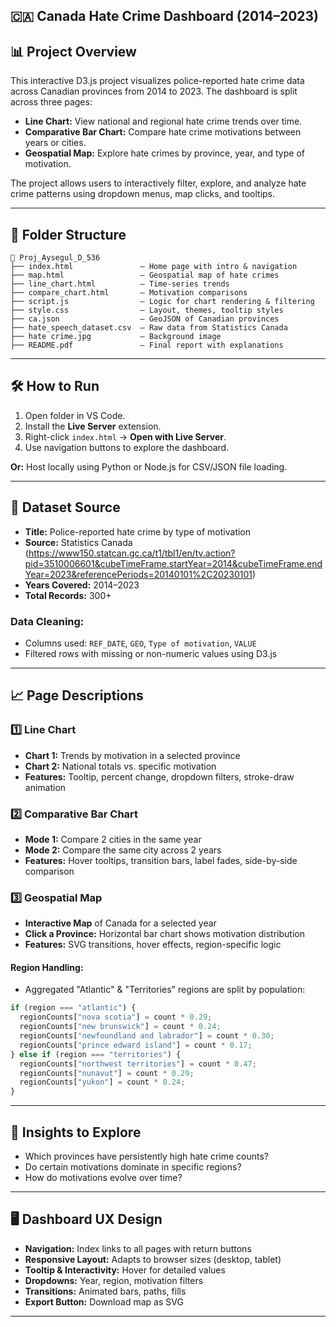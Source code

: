 
 🇨🇦 Canada Hate Crime Dashboard (2014–2023)
---

## 📊 Project Overview

This interactive D3.js project visualizes police-reported hate crime data across Canadian provinces from 2014 to 2023. The dashboard is split across three pages:

- **Line Chart:** View national and regional hate crime trends over time.
- **Comparative Bar Chart:** Compare hate crime motivations between years or cities.
- **Geospatial Map:** Explore hate crimes by province, year, and type of motivation.

The project allows users to interactively filter, explore, and analyze hate crime patterns using dropdown menus, map clicks, and tooltips.

---

## 📁 Folder Structure

```
📁 Proj_Aysegul_D_536
├── index.html               – Home page with intro & navigation
├── map.html                 – Geospatial map of hate crimes
├── line_chart.html          – Time-series trends
├── compare_chart.html       – Motivation comparisons
├── script.js                – Logic for chart rendering & filtering
├── style.css                – Layout, themes, tooltip styles
├── ca.json                  – GeoJSON of Canadian provinces
├── hate_speech_dataset.csv  – Raw data from Statistics Canada
├── hate crime.jpg           – Background image
├── README.pdf               – Final report with explanations
```

---

## 🛠️ How to Run

1. Open folder in VS Code.
2. Install the **Live Server** extension.
3. Right-click `index.html` → **Open with Live Server**.
4. Use navigation buttons to explore the dashboard.

**Or:** Host locally using Python or Node.js for CSV/JSON file loading.

---

## 🧩 Dataset Source

- **Title:** Police-reported hate crime by type of motivation  
- **Source:** Statistics Canada (https://www150.statcan.gc.ca/t1/tbl1/en/tv.action?pid=3510006601&cubeTimeFrame.startYear=2014&cubeTimeFrame.endYear=2023&referencePeriods=20140101%2C20230101)
- **Years Covered:** 2014–2023  
- **Total Records:** 300+

### Data Cleaning:
- Columns used: `REF_DATE`, `GEO`, `Type of motivation`, `VALUE`
- Filtered rows with missing or non-numeric values using D3.js

---

## 📈 Page Descriptions

### 1️⃣ Line Chart

- **Chart 1:** Trends by motivation in a selected province
- **Chart 2:** National totals vs. specific motivation
- **Features:** Tooltip, percent change, dropdown filters, stroke-draw animation

### 2️⃣ Comparative Bar Chart

- **Mode 1:** Compare 2 cities in the same year
- **Mode 2:** Compare the same city across 2 years
- **Features:** Hover tooltips, transition bars, label fades, side-by-side comparison

### 3️⃣ Geospatial Map

- **Interactive Map** of Canada for a selected year
- **Click a Province:** Horizontal bar chart shows motivation distribution
- **Features:** SVG transitions, hover effects, region-specific logic

#### Region Handling:
- Aggregated "Atlantic" & "Territories" regions are split by population:
```js
if (region === "atlantic") {
  regionCounts["nova scotia"] = count * 0.29;
  regionCounts["new brunswick"] = count * 0.24;
  regionCounts["newfoundland and labrador"] = count * 0.30;
  regionCounts["prince edward island"] = count * 0.17;
} else if (region === "territories") {
  regionCounts["northwest territories"] = count * 0.47;
  regionCounts["nunavut"] = count * 0.29;
  regionCounts["yukon"] = count * 0.24;
}
```

---

## 🧠 Insights to Explore

- Which provinces have persistently high hate crime counts?
- Do certain motivations dominate in specific regions?
- How do motivations evolve over time?

---

## 🖥️ Dashboard UX Design

- **Navigation:** Index links to all pages with return buttons
- **Responsive Layout:** Adapts to browser sizes (desktop, tablet)
- **Tooltip & Interactivity:** Hover for detailed values
- **Dropdowns:** Year, region, motivation filters
- **Transitions:** Animated bars, paths, fills
- **Export Button:** Download map as SVG

---
